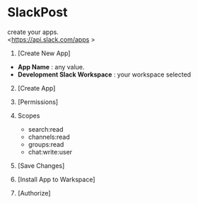 # SlackPost

create your apps.  
<https://api.slack.com/apps  >
  
1. [Create New App]  
  - **App Name** : any value.
  - **Development Slack Workspace** : your workspace selected  
2. [Create App]  

3. [Permissions]  

4. Scopes  
   - search:read  
   - channels:read  
   - groups:read  
   - chat:write:user  

5. [Save Changes]

6. [Install App to Warkspace]

7. [Authorize]

